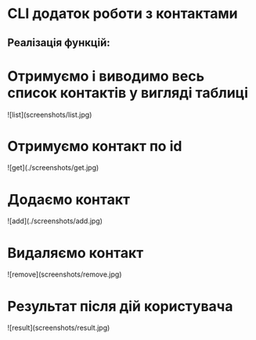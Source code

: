<h1>CLI додаток роботи з контактами</h1>

<h2>Реалізація функцій:</h2>

<h1>Отримуємо і виводимо весь список контактів у вигляді таблиці</h1>
![list](screenshots/list.jpg)

<h1>Отримуємо контакт по id</h1>
![get](./screenshots/get.jpg)

<h1>Додаємо контакт</h1>
![add](./screenshots/add.jpg)

<h1>Видаляємо контакт</h1>
![remove](screenshots/remove.jpg)

<h1>Результат після дій користувача</h1>
![result](screenshots/result.jpg)
